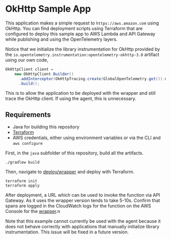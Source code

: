 # OkHttp Sample App

This application makes a simple request to `https://aws.amazon.com` using OkHttp. You can find
deployment scripts using Terraform that are configured to deploy this sample app to AWS Lambda and
API Gateway while publishing and using the OpenTelemetry layers.

Notice that we initialize the library instrumentation for OkHttp provided by the
`io.opentelemetry.instrumentation:opentelemetry-okhttp-3.0` artifact using our own code,

```java
OkHttpClient client = 
    new OkHttpClient.Builder()
      .addInterceptor(OkHttpTracing.create(GlobalOpenTelemetry.get()).newInterceptor())
      .build();
```

This is to allow the application to be deployed with the wrapper and still trace the OkHttp client.
If using the agent, this is unnecessary.

## Requirements

- Java for building this repository
- [Terraform](https://www.terraform.io/downloads.html)
- AWS credentials, either using environment variables or via the CLI and `aws configure`

First, in the `java` subfolder of this repository, build all the artifacts.

```
./gradlew build
```

Then, navigate to [deploy/wrapper](./deploy/wrapper) and deploy with Terraform.

```
terraform init
terraform apply
```

After deployment, a URL which can be used to invoke the function via API Gateway. As it uses the 
wrapper version tends to take 5-10s. Confirm that spans are logged in the CloudWatch logs for the function on the AWS Console for the
[wrapper](https://console.aws.amazon.com/cloudwatch/home?region=us-east-1#logsV2:log-groups/log-group/$252Faws$252Flambda$252Fhello-awssdk-java-wrapper).n

Note that this example cannot currently be used with the agent because it does not behave correctly
with applications that manually initialize library instrumentation. This issue will be fixed in a
future version.
